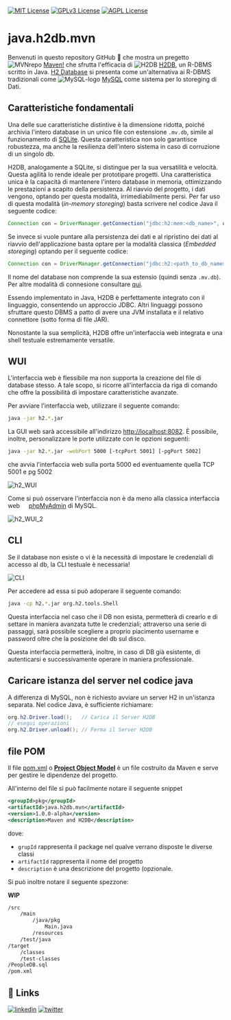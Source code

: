 [![MIT License](https://img.shields.io/badge/License-MIT-green.svg)](https://choosealicense.com/licenses/mit/)
[![GPLv3 License](https://img.shields.io/badge/License-GPL%20v3-yellow.svg)](https://opensource.org/licenses/)
[![AGPL License](https://img.shields.io/badge/license-AGPL-blue.svg)](http://www.gnu.org/licenses/agpl-3.0)

# java.h2db.mvn
Benvenuti in questo repository GitHub 🚀 che mostra un pregetto ![MVNrepo](https://mvnrepository.com/assets/images/7080b8b0f6f48e6fbaffd5f9d85fcc7f-favicon.ico) [Maven!](https://maven.apache.org) che sfrutta l'efficacia di ![H2DB](https://www.h2database.com/favicon.ico) [H2DB](https://www.h2database.com/html/main.html), un R-DBMS scritto in Java.
[H2 Database](https://it.wikipedia.org/wiki/H2_(DBMS)) si presenta come un'alternativa ai R-DBMS tradizionali come ![MySQL-logo](https://labs.mysql.com/common/themes/sakila/favicon.ico) [MySQL](https://www.mysql.com/) come sistema per lo storeging di Dati.

## Caratteristiche fondamentali

Una delle sue caratteristiche distintive è la dimensione ridotta, poiché archivia l'intero database in un unico file con estensione ```.mv.db```, simile al funzionamento di [SQLite](https://www.sqlite.org/index.html).
Questa caratteristica non solo garantisce robustezza, ma anche la resilienza dell'intero sistema in caso di corruzione di un singolo db.

H2DB, analogamente a SQLite, si distingue per la sua versatilità e velocità.
Questa agilità lo rende ideale per prototipare progetti.
Una caratteristica unica è la capacità di mantenere l'intero database in memoria, ottimizzando le prestazioni a scapito della persistenza.
Al riavvio del progetto, i dati vengono, optando per questa modalità, irrimediabilmente persi.
Per far uso di questa modalità (*in-memory storeging*) basta scrivere nel codice Java il seguente codice:

```java
Connection con = DriverManager.getConnection("jdbc:h2:mem:<db_name>", username, password);
```

Se invece si vuole puntare alla persistenza dei dati e al ripristino dei dati al riavvio dell'applicazione basta optare per la modalità classica (*Embedded storeging*) optando per il seguente codice:

```java
Connection con = DriverManager.getConnection("jdbc:h2:<path_to_db_name>", username, password);
```

Il nome del database non comprende la sua estensio (quindi senza ```.mv.db```).
Per altre modalità di connesione consultare [qui](http://www.h2database.com/html/features.html).

Essendo implementato in Java, H2DB è perfettamente integrato con il linguaggio, consentendo un approccio JDBC.
Altri linguaggi possono sfruttare questo DBMS a patto di avere una JVM installata e il relativo connettore (sotto forma di file JAR).

Nonostante la sua semplicità, H2DB offre un'interfaccia web integrata e una shell testuale estremamente versatile.

## WUI 

L'interfaccia web è flessibile ma non supporta la creazione del file di database stesso. A tale scopo, si ricorre all'interfaccia da riga di comando che offre la possibilità di impostare caratteristiche avanzate.

Per avviare l'interfaccia web, utilizzare il seguente comando:

```bash
java -jar h2.*.jar
```

La GUI web sarà accessibile all'indirizzo [http://localhost:8082](http://localhost:8082).
È possibile, inoltre, personalizzare le porte utilizzate con le opzioni seguenti:

```bash
java -jar h2.*.jar -webPort 5000 [-tcpPort 5001] [-pgPort 5002]
```

che avvia l'interfaccia web sulla porta 5000 ed eventuamente quella TCP 5001 e pg 5002

![h2_WUI](https://www.codejava.net/images/articles/javase/jdbc/h2/H2_Console_login_page.png)

Come si può osservare l'interfaccia non è da meno alla classica interfaccia web <img src="https://www.phpmyadmin.net/static/favicon.ico" height="13"/> [phpMyAdmin](https://www.phpmyadmin.net) di MySQL.

![h2_WUI_2](https://www.tutorialspoint.com/h2_database/images/pop_ups.jpg)

## CLI

Se il database non esiste o vi è la necessità di impostare le credenziali di accesso al db, la CLI testuale è necessaria!

![CLI](https://northcoder.com/images/legacy/h2_create.png)

Per accedere ad essa si può adoperare il seguente comando:

```bash
java -cp h2.*.jar org.h2.tools.Shell
```

Questa interfaccia nel caso che il DB non esista, permetterà di crearlo e di settare in maniera avanzata tutte le credenziali; attraverso una serie di passaggi, sarà possibile scegliere a proprio piacimento username e password oltre che la posizione del db sul disco.

Questa interfaccia permetterà, inoltre, in caso di DB già esistente, di autenticarsi e successivamente operare in maniera professionale.

## Caricare istanza del server nel codice java
A differenza di MySQL, non è richiesto avviare un server H2 in un'istanza separata. Nel codice Java, è sufficiente richiamare:

```java
org.h2.Driver.load();	// Carica il Server H2DB
// esegui operazioni
org.h2.Driver.unload();	// Ferma il Server H2DB
```

## file POM

Il file [pom.xml](./pom.xml) o [**Project Object Model**](https://it.wikipedia.org/wiki/Apache_Maven) è un file costruito da Maven e serve per gestire le dipendenze del progetto.

All'interno del file si può facilmente notare il seguente snippet

```xml
<groupId>pkg</groupId>
<artifactId>java.h2db.mvn</artifactId>
<version>1.0.0-alpha</version>
<description>Maven and H2DB</description>
```

dove:

* ```grupId``` rappresenta il package nel qualve verrano disposte le diverse classi
* ```artifactId``` rappresenta il nome del progetto
* ```description``` è una descrizione del progetto (opzionale.

Si può inoltre notare il seguente spezzone:

**WIP**

```bash
/src
	/main
		/java/pkg
			Main.java
		/resources
	/test/java
/target
	/classes
	/test-classes
/PeopleDB.sql
/pom.xml
```

## 🔗 Links
[![linkedin](https://img.shields.io/badge/linkedin-0A66C2?style=for-the-badge&logo=linkedin&logoColor=white)](https://www.linkedin.com/in/biagio-rosario-greco-77145774/)
[![twitter](https://img.shields.io/badge/twitter-1DA1F2?style=for-the-badge&logo=twitter&logoColor=white)](https://twitter.com/birg_81)
